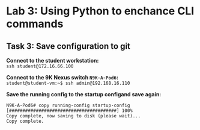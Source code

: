 # Lab 3: Using Python to enchance CLI commands

## Task 3: Save configuration to git
**Connect to the student workstation:**  
`ssh student@172.16.66.100`

**Connect to the 9K Nexus switch `N9K-A-Pod6`:**   
`student@student-vm:~$ ssh admin@192.168.16.110`

**Save the running config to the startup configand save again:**
```
N9K-A-Pod6# copy running-config startup-config
[########################################] 100%
Copy complete, now saving to disk (please wait)...
Copy complete.
```





